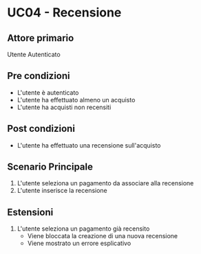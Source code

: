 # UC04 - Recensione

## Attore primario
Utente Autenticato

## Pre condizioni
- L'utente è autenticato
- L'utente ha effettuato almeno un acquisto
- L'utente ha acquisti non recensiti

## Post condizioni
- L'utente ha effettuato una recensione sull'acquisto

## Scenario Principale
1. L'utente seleziona un pagamento da associare alla recensione
2. L'utente inserisce la recensione

## Estensioni
1. L'utente seleziona un pagamento già recensito
    - Viene bloccata la creazione di una nuova recensione
    - Viene mostrato un errore esplicativo
